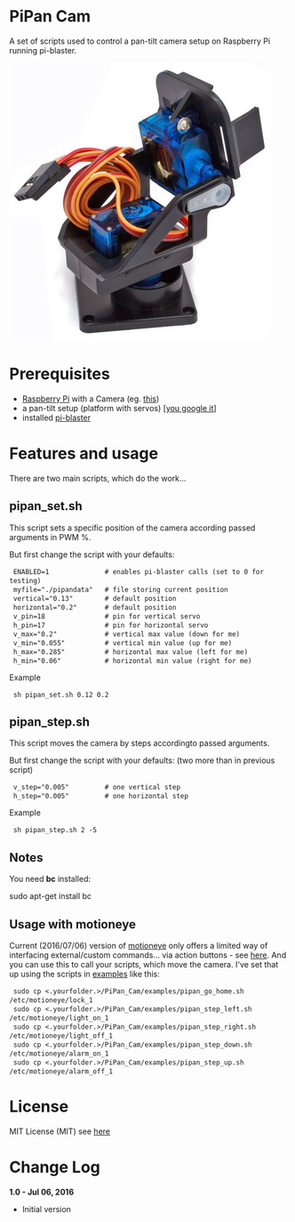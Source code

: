 PiPan Cam
=========

A set of scripts used to control a pan-tilt camera setup on Raspberry Pi running pi-blaster.

![Setup example](/setup_example2.jpg)

Prerequisites
=============
 - <a href="https://www.raspberrypi.org/products/" target="_blank">Raspberry Pi</a> with a Camera (eg. <a href="https://www.raspberrypi.org/products/camera-module-v2/" target="_blank">this</a>)
 - a pan-tilt setup (platform with servos) [<a href="https://www.google.com/search?q=Pan%2FTilt+Camera+Platform" target="_blank">you google it</a>]
 - installed <a href="https://github.com/sarfata/pi-blaster/" target="_blank">pi-blaster</a>

Features and usage
==================
There are two main scripts, which do the work...

pipan_set.sh
------------
This script sets a specific position of the camera according passed arguments in PWM %.

But first change the script with your defaults:

     ENABLED=1              # enables pi-blaster calls (set to 0 for testing)
     myfile="./pipandata"   # file storing current position
     vertical="0.13"        # default position
     horizontal="0.2"       # default position
     v_pin=18               # pin for vertical servo
     h_pin=17               # pin for horizontal servo
     v_max="0.2"            # vertical max value (down for me)
     v_min="0.055"          # vertical min value (up for me)
     h_max="0.285"          # horizontal max value (left for me)
     h_min="0.06"           # horizontal min value (right for me)

Example

     sh pipan_set.sh 0.12 0.2

pipan_step.sh
-------------
This script moves the camera by steps accordingto passed arguments.

But first change the script with your defaults:
(two more than in previous script)

     v_step="0.005"         # one vertical step
     h_step="0.005"         # one horizontal step

Example

     sh pipan_step.sh 2 -5 

Notes
-----
You need <b>bc</b> installed:

   sudo apt-get install bc

Usage with motioneye
--------------------
Current (2016/07/06) version of <a href="https://github.com/ccrisan/motioneye" target="_blank">motioneye</a> only offers a limited way of interfacing external/custom commands... via action buttons - see <a href="https://github.com/ccrisan/motioneye/wiki/Action-Buttons" target="_blank">here</a>.
And you can use this to call your scripts, which move the camera.
I've set that up using the scripts in [examples](/examples/) like this:

     sudo cp <.yourfolder.>/PiPan_Cam/examples/pipan_go_home.sh /etc/motioneye/lock_1
     sudo cp <.yourfolder.>/PiPan_Cam/examples/pipan_step_left.sh /etc/motioneye/light_on_1
     sudo cp <.yourfolder.>/PiPan_Cam/examples/pipan_step_right.sh /etc/motioneye/light_off_1
     sudo cp <.yourfolder.>/PiPan_Cam/examples/pipan_step_down.sh /etc/motioneye/alarm_on_1
     sudo cp <.yourfolder.>/PiPan_Cam/examples/pipan_step_up.sh /etc/motioneye/alarm_off_1

License
=======
MIT License (MIT)
see [here](LICENSE.txt)

Change Log
==========
**1.0 - Jul 06, 2016**

 - Initial version
 